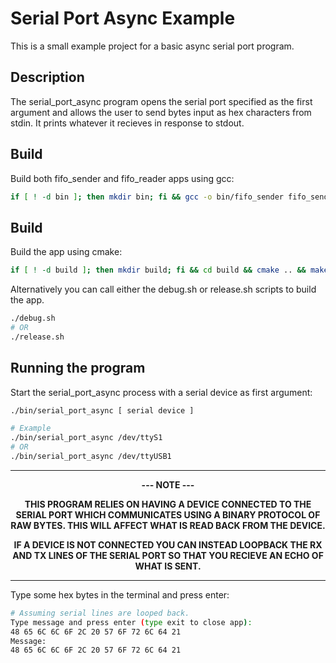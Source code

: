 # Serial Port Async Example

This is a small example project for a basic async serial port program.

## Description

The serial_port_async program opens the serial port specified as the first argument and allows the user to send bytes input as hex characters from stdin. It prints whatever it recieves in response to stdout.

## Build

Build both fifo_sender and fifo_reader apps using gcc:

```bash
if [ ! -d bin ]; then mkdir bin; fi && gcc -o bin/fifo_sender fifo_sender.c -pthread && gcc -o bin/fifo_reader fifo_reader.c -pthread
```

## Build

Build the app using cmake:

```bash
if [ ! -d build ]; then mkdir build; fi && cd build && cmake .. && make && cd ..
```

Alternatively you can call either the debug.sh or release.sh scripts to build the app.

```bash
./debug.sh
# OR
./release.sh
```

## Running the program

Start the serial_port_async process with a serial device as first argument:

```bash
./bin/serial_port_async [ serial device ]

# Example
./bin/serial_port_async /dev/ttyS1
# OR
./bin/serial_port_async /dev/ttyUSB1
```

<div align="center">

---

**--- NOTE ---**

**THIS PROGRAM RELIES ON HAVING A DEVICE CONNECTED TO THE SERIAL PORT WHICH COMMUNICATES USING A BINARY PROTOCOL OF RAW BYTES. THIS WILL AFFECT WHAT IS READ BACK FROM THE DEVICE.**

**IF A DEVICE IS NOT CONNECTED YOU CAN INSTEAD LOOPBACK THE RX AND TX LINES OF THE SERIAL PORT SO THAT YOU RECIEVE AN ECHO OF WHAT IS SENT.**

---

</div>

Type some hex bytes in the terminal and press enter:

```bash
# Assuming serial lines are looped back.
Type message and press enter (type exit to close app):
48 65 6C 6C 6F 2C 20 57 6F 72 6C 64 21
Message:
48 65 6C 6C 6F 2C 20 57 6F 72 6C 64 21
```
